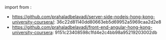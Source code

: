 import from :
- https://github.com/prahaladbelavadi/server-side-nodejs-hong-kong-university-coursera/: 36c22d81140dd80663eb5d69952a5969caa2d2e8
- https://github.com/prahaladbelavadi/front-end-angular-hong-kong-university-coursera: 9151c23408598c1fd4e2c4bb98a95219203002db